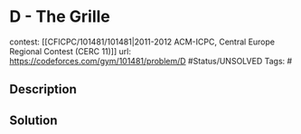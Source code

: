 # D - The Grille

contest: [[CFICPC/101481/101481|2011-2012 ACM-ICPC, Central Europe Regional Contest (CERC 11)]]
url: https://codeforces.com/gym/101481/problem/D
#Status/UNSOLVED
Tags: #

## Description

## Solution

